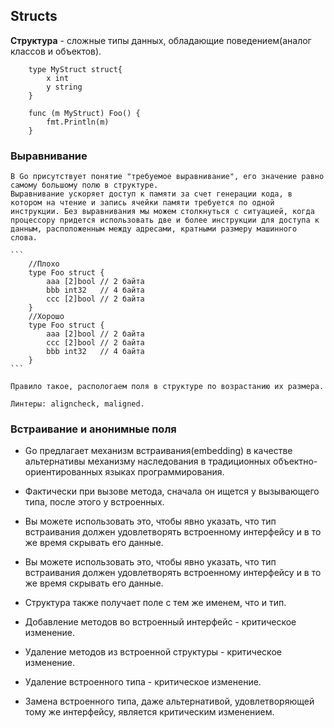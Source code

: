 ## Structs

**Структура** - сложные типы данных, обладающие поведением(аналог классов и объектов).

```golang
    type MyStruct struct{
	    x int
		y string
    }
	
	func (m MyStruct) Foo() {
		fmt.Println(m)
    }
```

### Выравнивание
    В Go присутствует понятие "требуемое выравнивание", его значение равно самому большому полю в структуре.
    Выравнивание ускоряет доступ к памяти за счет генерации кода, в котором на чтение и запись ячейки памяти требуется по одной инструкции. Без выравнивания мы можем столкнуться с ситуацией, когда процессору придется использовать две и более инструкции для доступа к данным, расположенным между адресами, кратными размеру машинного слова.
    
    ```
        //Плохо
        type Foo struct {
            aaa [2]bool // 2 байта
            bbb int32   // 4 байта
            ccc [2]bool // 2 байта
        }
        //Хорошо
        type Foo struct {
            aaa [2]bool // 2 байта
            ccc [2]bool // 2 байта
            bbb int32   // 4 байта
        }
    ```

    Правило такое, распологаем поля в структуре по возрастанию их размера.

    Линтеры: aligncheck, maligned. 
    
### Встраивание и анонимные поля
- Go предлагает механизм встраивания(embedding) в качестве альтернативы механизму наследования в традиционных объектно-ориентированных языках программирования.

- Фактически при вызове метода, сначала он ищется у вызывающего типа, после этого у встроенных.

- Вы можете использовать это, чтобы явно указать, что тип встраивания должен удовлетворять встроенному интерфейсу и в то же время скрывать его данные.

- Вы можете использовать это, чтобы явно указать, что тип встраивания должен удовлетворять встроенному интерфейсу и в то же время скрывать его данные.

- Структура также получает поле с тем же именем, что и тип.

- Добавление методов во встроенный интерфейс - критическое изменение.
- Удаление методов из встроенной структуры - критическое изменение.
- Удаление встроенного типа - критическое изменение.
- Замена встроенного типа, даже альтернативой, удовлетворяющей тому же интерфейсу, является критическим изменением.


